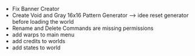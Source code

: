 - Fix Banner Creator
- Create Void and Gray 16x16 Pattern Generator --> idee reset generator before loading the world
- Rename and Delete Commands are missing permissions
- add warps to main menu
- add credits to worlds
- add states to world